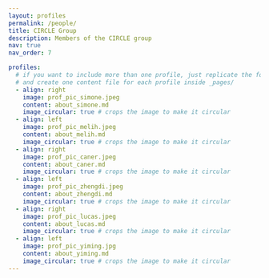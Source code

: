 ```yaml
---
layout: profiles
permalink: /people/
title: CIRCLE Group
description: Members of the CIRCLE group
nav: true
nav_order: 7

profiles:
  # if you want to include more than one profile, just replicate the following block
  # and create one content file for each profile inside _pages/
  - align: right
    image: prof_pic_simone.jpeg
    content: about_simone.md
    image_circular: true # crops the image to make it circular
  - align: left
    image: prof_pic_melih.jpeg
    content: about_melih.md
    image_circular: true # crops the image to make it circular
  - align: right
    image: prof_pic_caner.jpeg
    content: about_caner.md
    image_circular: true # crops the image to make it circular
  - align: left
    image: prof_pic_zhengdi.jpeg
    content: about_zhengdi.md
    image_circular: true # crops the image to make it circular
  - align: right
    image: prof_pic_lucas.jpeg
    content: about_lucas.md
    image_circular: true # crops the image to make it circular
  - align: left
    image: prof_pic_yiming.jpg
    content: about_yiming.md
    image_circular: true # crops the image to make it circular
---
```

